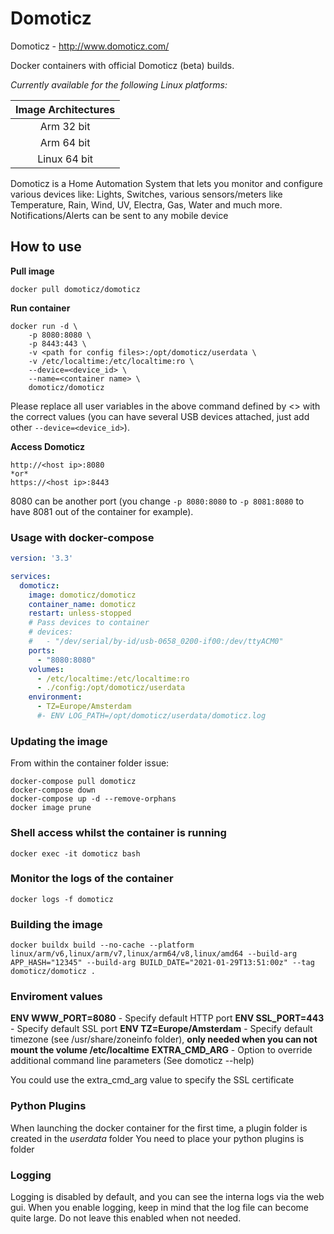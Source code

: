 
Domoticz
======

Domoticz - http://www.domoticz.com/

Docker containers with official Domoticz (beta) builds.

*Currently available for the following Linux platforms:*

| Image Architectures |
| :----: |
| Arm 32 bit |
| Arm 64 bit |
| Linux 64 bit |

Domoticz is a Home Automation System that lets you monitor and configure various devices like: Lights, Switches, various sensors/meters like Temperature, Rain, Wind, UV, Electra, Gas, Water and much more. Notifications/Alerts can be sent to any mobile device

## How to use

**Pull image**

```
docker pull domoticz/domoticz
```

**Run container**

```
docker run -d \
    -p 8080:8080 \
    -p 8443:443 \
    -v <path for config files>:/opt/domoticz/userdata \
    -v /etc/localtime:/etc/localtime:ro \
    --device=<device_id> \
    --name=<container name> \ 
    domoticz/domoticz
```

Please replace all user variables in the above command defined by <> with the correct values (you can have several USB devices attached, just add other `--device=<device_id>`).

**Access Domoticz**

```
http://<host ip>:8080
*or*
https://<host ip>:8443
```

8080 can be another port (you change `-p 8080:8080` to `-p 8081:8080` to have 8081 out of the container for example).

### Usage with docker-compose

```yaml
version: '3.3'

services:
  domoticz:
    image: domoticz/domoticz
    container_name: domoticz
    restart: unless-stopped
    # Pass devices to container
    # devices:
    #   - "/dev/serial/by-id/usb-0658_0200-if00:/dev/ttyACM0"
    ports:
      - "8080:8080"
    volumes:
      - /etc/localtime:/etc/localtime:ro
      - ./config:/opt/domoticz/userdata
    environment:
      - TZ=Europe/Amsterdam
      #- ENV LOG_PATH=/opt/domoticz/userdata/domoticz.log
```

### Updating the image
From within the container folder issue:
```
docker-compose pull domoticz
docker-compose down
docker-compose up -d --remove-orphans
docker image prune
```

### Shell access whilst the container is running
```
docker exec -it domoticz bash
```

### Monitor the logs of the container
```
docker logs -f domoticz
```

### Building the image

```
docker buildx build --no-cache --platform linux/arm/v6,linux/arm/v7,linux/arm64/v8,linux/amd64 --build-arg APP_HASH="12345" --build-arg BUILD_DATE="2021-01-29T13:51:00z" --tag domoticz/domoticz .
```

### Enviroment values
**ENV WWW_PORT=8080** - Specify default HTTP port
**ENV SSL_PORT=443** - Specify default SSL port
**ENV TZ=Europe/Amsterdam** - Specify default timezone (see /usr/share/zoneinfo folder), **only needed when you can not mount the volume /etc/localtime**
**EXTRA_CMD_ARG** - Option to override additional command line parameters (See domoticz --help)

You could use the extra_cmd_arg value to specify the SSL certificate

### Python Plugins
When launching the docker container for the first time, a plugin folder is created in the *userdata* folder
You need to place your python plugins is folder

### Logging
Logging is disabled by default, and you can see the interna logs via the web gui.
When you enable logging, keep in mind that the log file can become quite large.
Do not leave this enabled when not needed.
